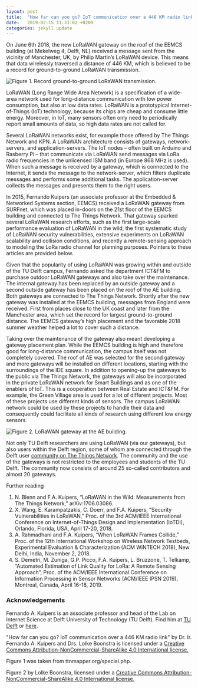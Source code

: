 ```yaml
---
layout: post
title:  "How far can you go? IoT communication over a 446 KM radio link"
date:   2019-02-15 11:31:02 +0200
categories: jekyll update
---
```


On June 6th 2018, the new LoRaWAN gateway on the roof of the EEMCS building (at Mekelweg 4, Delft, NL) received a message sent from the vicinity of Manchester, UK, by Philip Martin’s LoRaWAN device. This means that data wirelessly traversed a distance of 446 KM, which is believed to be a record for ground-to-ground LoRaWAN transmission.

![Figure 1. Record ground-to-ground LoRaWAN transmission.](https://assets.digitalocean.com/articles/alligator/boo.svg "Figure 1. Record ground-to-ground LoRaWAN transmission.")

LoRaWAN (Long Range Wide Area Network) is a specification of a wide-area network used for long-distance communication with low power consumption, but also at low data rates. LoRaWAN is a prototypical Internet-of-Things (IoT) technology, because its chips are cheap and consume little energy. Moreover, in IoT, many sensors often only need to periodically report small amounts of data, so high data rates are not called for.

Several LoRaWAN networks exist, for example those offered by The Things Network and KPN. A LoRaWAN architecture consists of gateways, network-servers, and application-servers. The IoT nodes – often built on Arduino and Rasberry Pi – that communicate via LoRaWAN send messages via LoRa radio frequencies in the unlicensed ISM band (in Europe 868 MHz is used). When such a message is received by a gateway, which is connected to the Internet, it sends the message to the network-server, which filters duplicate messages and performs some additional tasks. The application-server collects the messages and presents them to the right users.

In 2015, Fernando Kuipers (an associate professor at the Embedded & Networked Systems section, EEMCS) received a LoRaWAN gateway from SURFnet, which was placed in-doors on the 21st floor of the EEMCS building and connected to The Things Network. That gateway sparked several LoRaWAN research efforts, such as the first large-scale performance evaluation of LoRaWAN in the wild, the first systematic study of LoRaWAN security vulnerabilities, extensive experiments on LoRaWAN scalability and collision conditions, and recently a remote-sensing approach to modeling the LoRa radio channel for planning purposes. Pointers to these articles are provided below.

Given that the popularity of using LoRaWAN was growing within and outside of the TU Delft campus, Fernando asked the department ICT&FM to purchase outdoor LoRaWAN gateways and also take over the maintenance. The internal gateway has been replaced by an outside gateway and a second outside gateway has been placed on the roof of the AE building. Both gateways are connected to The Things Network. Shortly after the new gateway was installed at the EEMCS building, messages from England were received. First from places close to the UK coast and later from the Manchester area, which set the record for largest ground-to-ground distance. The EEMCS gateway’s high placement and the favorable 2018 summer weather helped a lot to cover such a distance.

Taking over the maintenance of the gateway also meant developing a gateway placement plan. While the EEMCS building is high and therefore good for long-distance communication, the campus itself was not completely covered. The roof of AE was selected for the second gateway and more gateways will be installed on different locations, starting with the surroundings of the IDE square. In addition to opening-up the gateways to the public via The Things Network, the gateways will also be incorporated in the private LoRaWAN network for Smart Buildings and as one of the enablers of IoT. This is a cooperation between Real Estate and ICT&FM. For example, the Green Village area is used for a lot of different projects. Most of these projects use different kinds of sensors. The campus LoRaWAN network could be used by these projects to handle their data and consequently could facilitate all kinds of research using different low energy sensors.

![Figure 2. LoRaWAN gateway at the AE building.](https://assets.digitalocean.com/articles/alligator/boo.svg "Figure 2. LoRaWAN gateway at the AE building.")

Not only TU Delft researchers are using LoRaWAN (via our gateways), but also users within the Delft region, some of whom are connected through the Delft user [community on The Things Network](https://www.thethingsnetwork.org/community/delft/). The community and the use of the gateways is not restricted to the employees and students of the TU Delft. The community now consists of around 25 so-called contributors and almost 20 gateways.

Further reading
1. N. Blenn and F.A. Kuipers, “LoRaWAN in the Wild: Measurements from The Things Network,” arXiv:1706.03086.
1. X. Wang, E. Karampatzakis, C. Doerr, and F.A. Kuipers, “Security Vulnerabilities in LoRaWAN,” Proc. of the 3rd ACM/IEEE International Conference on Internet-of-Things Design and Implementation (IoTDI), Orlando, Florida, USA, April 17-20, 2018.
1. A. Rahmadhani and F.A. Kuipers, “When LoRaWAN Frames Collide,” Proc. of the 12th International Workshop on Wireless Network Testbeds, Experimental Evaluation & Characterization (ACM WiNTECH 2018), New Delhi, India, November 2, 2018.
1. S. Demetri, M. Zuniga, G.P. Picco, F.A. Kuipers, L. Bruzzone, T. Telkamp, “Automated Estimation of Link Quality for LoRa: A Remote Sensing Approach”, Proc. of the ACM/IEEE International Conference on Information Processing in Sensor Networks (ACM/IEEE IPSN 2019), Montreal, Canada, April 16-18, 2019.

### Acknowledgements
Fernando A. Kuipers is an associate professor and head of the Lab on Internet Science at Delft University of Technology (TU Delft). Find him at [TU Delft]() or [here](https://fernandokuipers.nl/).

"How far can you go? IoT communication over a 446 KM radio link" by Dr. Ir. Fernando A. Kuipers and Drs. Lolke Boonstra is licensed under a [Creative Commons Attribution-NonCommercial-ShareAlike 4.0 International license.](https://creativecommons.org/licenses/by-nc-sa/4.0/)

Figure 1 was taken from ttnmapper.org/special.php.

Figure 2 by Lolke Boonstra, licensed under a [Creative Commons Attribution-NonCommercial-ShareAlike 4.0 International license.](https://creativecommons.org/licenses/by-nc-sa/4.0/)

